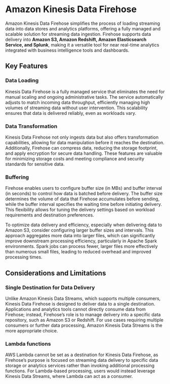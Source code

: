 # Amazon Kinesis Data Firehose

Amazon Kinesis Data Firehose simplifies the process of loading streaming data into data stores and analytics platforms, offering a fully managed and scalable solution for streaming data ingestion. Firehose supports data delivery into **Amazon S3, Amazon Redshift, Amazon Elasticsearch Service, and Splunk**, making it a versatile tool for near real-time analytics integrated with business intelligence tools and dashboards.

## Key Features

### Data Loading
Kinesis Data Firehose is a fully managed service that eliminates the need for manual scaling and ongoing administrative tasks. The service automatically adjusts to match incoming data throughput, efficiently managing high volumes of streaming data without user intervention. This scalability ensures that data is delivered reliably, even as workloads vary.

### Data Transformation
Kinesis Data Firehose not only ingests data but also offers transformation capabilities, allowing for data manipulation before it reaches the destination. Additionally, Firehose can compress data, reducing the storage footprint, and apply encryption for secure data handling. These features are valuable for minimizing storage costs and meeting compliance and security standards for sensitive data.

### Buffering
Firehose enables users to configure buffer size (in MBs) and buffer interval (in seconds) to control how data is batched before delivery. The buffer size determines the volume of data that Firehose accumulates before sending, while the buffer interval specifies the waiting time before initiating delivery. This flexibility allows for tuning the delivery settings based on workload requirements and destination preferences.

To optimize data delivery and efficiency, especially when delivering data to Amazon S3, consider configuring larger buffer sizes and intervals. This approach aggregates more data into larger files, which can significantly improve downstream processing efficiency, particularly in Apache Spark environments. Spark jobs can process fewer, larger files more effectively than numerous small files, leading to reduced overhead and improved processing times.

## Considerations and Limitations

### Single Destination for Data Delivery
Unlike Amazon Kinesis Data Streams, which supports multiple consumers, Kinesis Data Firehose is designed to deliver data to a single destination. Applications and analytics tools cannot directly consume data from Firehose; instead, Firehose’s role is to manage delivery into a specific data repository, such as Amazon S3 or Redshift. For use cases requiring multiple consumers or further data processing, Amazon Kinesis Data Streams is the more appropriate choice.

### Lambda functions
AWS Lambda cannot be set as a destination for Kinesis Data Firehose, as Firehose’s purpose is focused on streaming data delivery to specific data storage or analytics services rather than invoking additional processing functions. For Lambda-based processing, users would instead leverage Kinesis Data Streams, where Lambda can act as a consumer.
